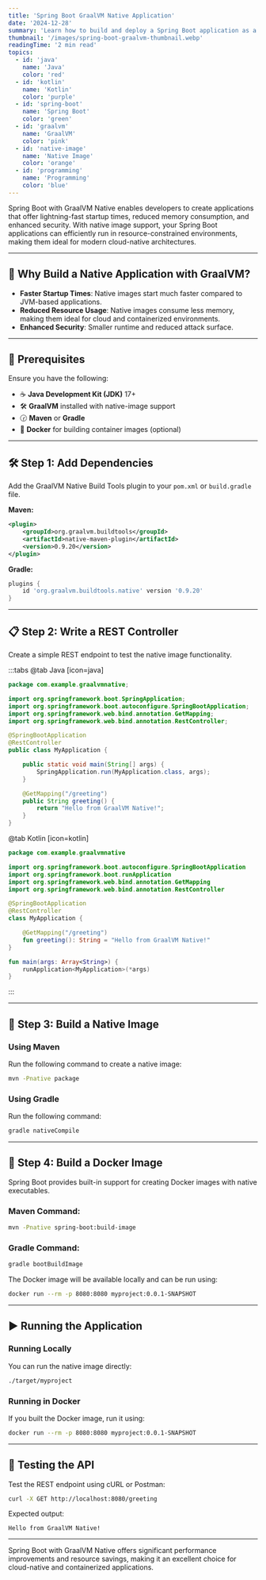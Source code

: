 ```yaml
---
title: 'Spring Boot GraalVM Native Application'
date: '2024-12-28'
summary: 'Learn how to build and deploy a Spring Boot application as a GraalVM native image for improved startup time and reduced resource usage.'
thumbnail: '/images/spring-boot-graalvm-thumbnail.webp'
readingTime: '2 min read'
topics:
  - id: 'java'
    name: 'Java'
    color: 'red'
  - id: 'kotlin'
    name: 'Kotlin'
    color: 'purple'
  - id: 'spring-boot'
    name: 'Spring Boot'
    color: 'green'
  - id: 'graalvm'
    name: 'GraalVM'
    color: 'pink'
  - id: 'native-image'
    name: 'Native Image'
    color: 'orange'
  - id: 'programming'
    name: 'Programming'
    color: 'blue'
---
```


Spring Boot with GraalVM Native enables developers to create applications that offer lightning-fast startup times, reduced memory consumption, and enhanced security. With native image support, your Spring Boot applications can efficiently run in resource-constrained environments, making them ideal for modern cloud-native architectures.

---

## 🌟 Why Build a Native Application with GraalVM?

- **Faster Startup Times**: Native images start much faster compared to JVM-based applications.
- **Reduced Resource Usage**: Native images consume less memory, making them ideal for cloud and containerized environments.
- **Enhanced Security**: Smaller runtime and reduced attack surface.

---

## 🌟 Prerequisites

Ensure you have the following:

- ☕ **Java Development Kit (JDK)** 17+
- 🛠 **GraalVM** installed with native-image support
- 🕝 **Maven** or **Gradle**
- 🐳 **Docker** for building container images (optional)

---

## 🛠️ Step 1: Add Dependencies

Add the GraalVM Native Build Tools plugin to your `pom.xml` or `build.gradle` file.

**Maven:**

```xml
<plugin>
    <groupId>org.graalvm.buildtools</groupId>
    <artifactId>native-maven-plugin</artifactId>
    <version>0.9.20</version>
</plugin>
```

**Gradle:**

```groovy
plugins {
    id 'org.graalvm.buildtools.native' version '0.9.20'
}
```

---

## 📋 Step 2: Write a REST Controller

Create a simple REST endpoint to test the native image functionality.

:::tabs
@tab Java [icon=java]

```java
package com.example.graalvmnative;

import org.springframework.boot.SpringApplication;
import org.springframework.boot.autoconfigure.SpringBootApplication;
import org.springframework.web.bind.annotation.GetMapping;
import org.springframework.web.bind.annotation.RestController;

@SpringBootApplication
@RestController
public class MyApplication {

    public static void main(String[] args) {
        SpringApplication.run(MyApplication.class, args);
    }

    @GetMapping("/greeting")
    public String greeting() {
        return "Hello from GraalVM Native!";
    }
}
```

@tab Kotlin [icon=kotlin]

```kotlin
package com.example.graalvmnative

import org.springframework.boot.autoconfigure.SpringBootApplication
import org.springframework.boot.runApplication
import org.springframework.web.bind.annotation.GetMapping
import org.springframework.web.bind.annotation.RestController

@SpringBootApplication
@RestController
class MyApplication {

    @GetMapping("/greeting")
    fun greeting(): String = "Hello from GraalVM Native!"
}

fun main(args: Array<String>) {
    runApplication<MyApplication>(*args)
}
```

:::

---

## 📖 Step 3: Build a Native Image

### Using Maven

Run the following command to create a native image:

```bash
mvn -Pnative package
```

### Using Gradle

Run the following command:

```bash
gradle nativeCompile
```

---

## 🐳 Step 4: Build a Docker Image

Spring Boot provides built-in support for creating Docker images with native executables.

### Maven Command:

```bash
mvn -Pnative spring-boot:build-image
```

### Gradle Command:

```bash
gradle bootBuildImage
```

The Docker image will be available locally and can be run using:

```bash
docker run --rm -p 8080:8080 myproject:0.0.1-SNAPSHOT
```

---

## ▶️ Running the Application

### Running Locally

You can run the native image directly:

```bash
./target/myproject
```

### Running in Docker

If you built the Docker image, run it using:

```bash
docker run --rm -p 8080:8080 myproject:0.0.1-SNAPSHOT
```

---

## 🧪 Testing the API

Test the REST endpoint using cURL or Postman:

```bash
curl -X GET http://localhost:8080/greeting
```

Expected output:

```plaintext
Hello from GraalVM Native!
```

---

Spring Boot with GraalVM Native offers significant performance improvements and resource savings, making it an excellent choice for cloud-native and containerized applications.
